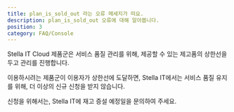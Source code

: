 ```yaml
---
title: plan_is_sold_out 라는 오류 메세지가 떠요.
description: plan_is_sold_out 오류에 대해 알아봅니다.
position: 3
category: FAQ/Console
---
```


Stella IT Cloud 제품군은 서비스 품질 관리를 위해, 제공할 수 있는 제고품의 상한선을 두고 관리를 진행합니다.  

이용하시려는 제품군이 이용자가 상한선에 도달하면, Stella IT에서는 서비스 품질 유지를 위해, 더 이상의 신규 신청을 받지 않습니다.  

신청을 위해서는, Stella IT에 재고 증설 예정일을 문의하여 주세요.  